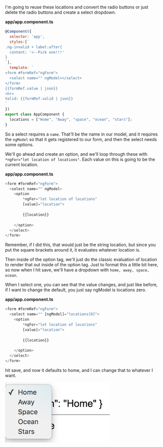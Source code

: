 I'm going to reuse these locations and convert the radio buttons or just delete the radio buttons and create a select dropdown.

**app/app.component.ts**
``` javascript
@Component({
  selector: 'app',
  styles:[`
.ng-invalid + label:after{
  content: '<--Pick one!!!'
}
`],
  template: `
<form #formRef="ngForm">
  <select name="" ngModel></select>
</form>
{{formRef.value | json}}
<hr>
Valid: {{formRef.valid | json}}
`
})
export class AppComponent {
  locations = ["Home", "Away", "space", "ocean", "stars"];
}
```
So a select requires a `name`. That'll be the name in our model, and it requires the `ngModel` so that it gets registered to our form, and then the select needs some options.

We'll go ahead and create an option, and we'll loop through these with `*ngFor="let location of locations"`. Each value on this is going to be the current location.

**app/app.component.ts**
``` javascript
<form #formRef="ngForm">
  <select name="" ngModel>
    <option 
        *ngFor="let location of locations"
        [value]="location">
        
        {{location}}

    </option>
  </select>
</form>
```
Remember, if I did this, that would just be the string location, but since you put the square brackets around it, it evaluates whatever location is.

Then inside of the option tag, we'll just do the classic evaluation of location to render that out inside of the option tag. Just to format this a little bit here, so now when I hit save, we'll have a dropdown with `home, away, space, ocean`.

When I select one, you can see that the value changes, and just like before, if I want to change the default, you just say ngModel is locations zero.

**app/app.component.ts**
``` javascript
<form #formRef="ngForm">
  <select name="" [ngModel]="locations[0]">
    <option 
        *ngFor="let location of locations"
        [value]="location">
        
        {{location}}

    </option>
  </select>
</form>
```
 hit save, and now it defaults to home, and I can change that to whatever I want.

 ![Dropdown](../images/angular-2-build-select-dropdowns-for-angular-2-forms-dropdown.png)
